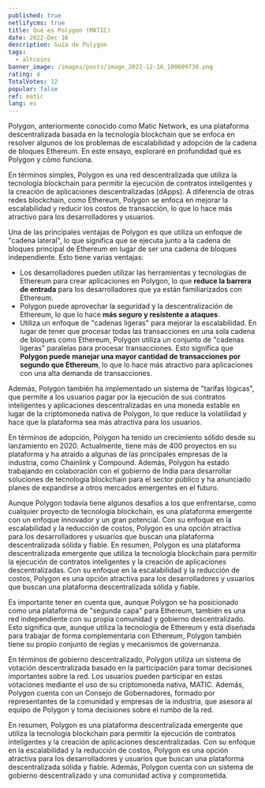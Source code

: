 ```yaml
---
published: true
netlifycms: true
title: Qué es Polygon (MATIC)
date: 2022-Dec-16
description: Guía de Polygon
tags:
  - altcoins
banner_image: /images/posts/image_2022-12-16_100609736.png
rating: 4
TotalVotes: 12
popular: false
ref: matic
lang: es
---
```

Polygon, anteriormente conocido como Matic Network, es una plataforma descentralizada basada en la tecnología blockchain que se enfoca en resolver algunos de los problemas de escalabilidad y adopción de la cadena de bloques Ethereum. En este ensayo, exploraré en profundidad qué es Polygon y cómo funciona.

En términos simples, Polygon es una red descentralizada que utiliza la tecnología blockchain para permitir la ejecución de contratos inteligentes y la creación de aplicaciones descentralizadas (dApps). A diferencia de otras redes blockchain, como Ethereum, Polygon se enfoca en mejorar la escalabilidad y reducir los costos de transacción, lo que lo hace más atractivo para los desarrolladores y usuarios.

Una de las principales ventajas de Polygon es que utiliza un enfoque de "cadena lateral", lo que significa que se ejecuta junto a la cadena de bloques principal de Ethereum en lugar de ser una cadena de bloques independiente. Esto tiene varias ventajas:

* Los desarrolladores pueden utilizar las herramientas y tecnologías de Ethereum para crear aplicaciones en Polygon, lo que **reduce la barrera de entrada** para los desarrolladores que ya están familiarizados con Ethereum.
* Polygon puede aprovechar la seguridad y la descentralización de Ethereum, lo que lo hace **más seguro y resistente a ataques**.
* Utiliza un enfoque de "cadenas ligeras" para mejorar la escalabilidad. En lugar de tener que procesar todas las transacciones en una sola cadena de bloques como Ethereum, Polygon utiliza un conjunto de "cadenas ligeras" paralelas para procesar transacciones. Esto significa que **Polygon puede manejar una mayor cantidad de transacciones por segundo que Ethereum**, lo que lo hace más atractivo para aplicaciones con una alta demanda de transacciones.

Además, Polygon también ha implementado un sistema de "tarifas lógicas", que permite a los usuarios pagar por la ejecución de sus contratos inteligentes y aplicaciones descentralizadas en una moneda estable en lugar de la criptomoneda nativa de Polygon, lo que reduce la volatilidad y hace que la plataforma sea más atractiva para los usuarios.

En términos de adopción, Polygon ha tenido un crecimiento sólido desde su lanzamiento en 2020. Actualmente, tiene más de 400 proyectos en su plataforma y ha atraído a algunas de las principales empresas de la industria, como Chainlink y Compound. Además, Polygon ha estado trabajando en colaboración con el gobierno de India para desarrollar soluciones de tecnología blockchain para el sector público y ha anunciado planes de expandirse a otros mercados emergentes en el futuro.

Aunque Polygon todavía tiene algunos desafíos a los que enfrentarse, como cualquier proyecto de tecnología blockchain, es una plataforma emergente con un enfoque innovador y un gran potencial. Con su enfoque en la escalabilidad y la reducción de costos, Polygon es una opción atractiva para los desarrolladores y usuarios que buscan una plataforma descentralizada sólida y fiable. En resumen, Polygon es una plataforma descentralizada emergente que utiliza la tecnología blockchain para permitir la ejecución de contratos inteligentes y la creación de aplicaciones descentralizadas. Con su enfoque en la escalabilidad y la reducción de costos, Polygon es una opción atractiva para los desarrolladores y usuarios que buscan una plataforma descentralizada sólida y fiable.

Es importante tener en cuenta que, aunque Polygon se ha posicionado como una plataforma de "segunda capa" para Ethereum, también es una red independiente con su propia comunidad y gobierno descentralizado. Esto significa que, aunque utiliza la tecnología de Ethereum y está diseñada para trabajar de forma complementaria con Ethereum, Polygon también tiene su propio conjunto de reglas y mecanismos de governanza.

En términos de gobierno descentralizado, Polygon utiliza un sistema de votación descentralizada basado en la participación para tomar decisiones importantes sobre la red. Los usuarios pueden participar en estas votaciones mediante el uso de su criptomoneda nativa, MATIC. Además, Polygon cuenta con un Consejo de Gobernadores, formado por representantes de la comunidad y empresas de la industria, que asesora al equipo de Polygon y toma decisiones sobre el rumbo de la red.

En resumen, Polygon es una plataforma descentralizada emergente que utiliza la tecnología blockchain para permitir la ejecución de contratos inteligentes y la creación de aplicaciones descentralizadas. Con su enfoque en la escalabilidad y la reducción de costos, Polygon es una opción atractiva para los desarrolladores y usuarios que buscan una plataforma descentralizada sólida y fiable. Además, Polygon cuenta con un sistema de gobierno descentralizado y una comunidad activa y comprometida.

